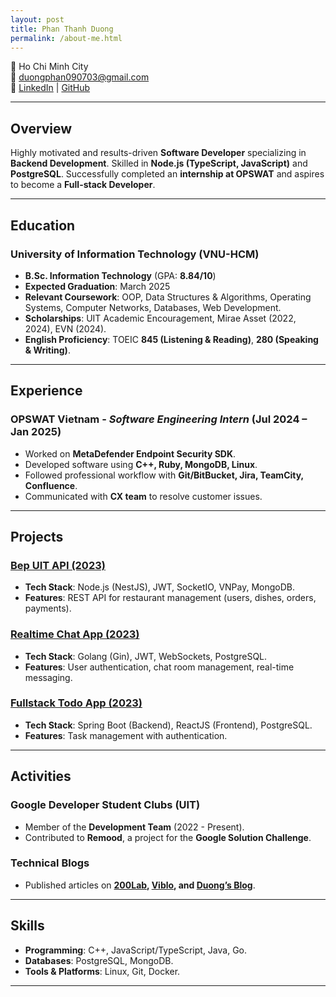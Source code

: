 ```yaml
---
layout: post
title: Phan Thanh Duong
permalink: /about-me.html   
---
```


📍 Ho Chi Minh City  
📧 duongphan090703@gmail.com  
🔗 [LinkedIn](https://www.linkedin.com/in/thanh-duong-phan-9855a8245/) | [GitHub](https://github.com/Duong0907)  

---

## **Overview**
Highly motivated and results-driven **Software Developer** specializing in **Backend Development**. Skilled in **Node.js (TypeScript, JavaScript)** and **PostgreSQL**. Successfully completed an **internship at OPSWAT** and aspires to become a **Full-stack Developer**.

---

## **Education**
### University of Information Technology (VNU-HCM)
- **B.Sc. Information Technology** (GPA: **8.84/10**)  
- **Expected Graduation**: March 2025  
- **Relevant Coursework**: OOP, Data Structures & Algorithms, Operating Systems, Computer Networks, Databases, Web Development.
- **Scholarships**: UIT Academic Encouragement, Mirae Asset (2022, 2024), EVN (2024).
- **English Proficiency**: TOEIC **845 (Listening & Reading)**, **280 (Speaking & Writing)**.

---

## **Experience**
### OPSWAT Vietnam - *Software Engineering Intern* (Jul 2024 – Jan 2025)
- Worked on **MetaDefender Endpoint Security SDK**.
- Developed software using **C++, Ruby, MongoDB, Linux**.
- Followed professional workflow with **Git/BitBucket, Jira, TeamCity, Confluence**.
- Communicated with **CX team** to resolve customer issues.

---

## **Projects**
### [Bep UIT API (2023)](https://github.com/Duong0907/bep-uit-api)
- **Tech Stack**: Node.js (NestJS), JWT, SocketIO, VNPay, MongoDB.
- **Features**: REST API for restaurant management (users, dishes, orders, payments).

### [Realtime Chat App (2023)](https://github.com/Duong0907/realtime-chat-app)
- **Tech Stack**: Golang (Gin), JWT, WebSockets, PostgreSQL.
- **Features**: User authentication, chat room management, real-time messaging.

### [Fullstack Todo App (2023)](https://github.com/Duong0907/todolist-reactjs)
- **Tech Stack**: Spring Boot (Backend), ReactJS (Frontend), PostgreSQL.
- **Features**: Task management with authentication.

---

## **Activities**
### Google Developer Student Clubs (UIT)
- Member of the **Development Team** (2022 - Present).
- Contributed to **Remood**, a project for the **Google Solution Challenge**.

### Technical Blogs
- Published articles on **[200Lab](https://200lab.io/blog/author/phan-thanh-duong/), [Viblo](https://viblo.asia/u/DuongPhan), and [Duong’s Blog](https://duong0907.github.io/blog/)**.

---

## **Skills**
- **Programming**: C++, JavaScript/TypeScript, Java, Go.
- **Databases**: PostgreSQL, MongoDB.
- **Tools & Platforms**: Linux, Git, Docker.

---
